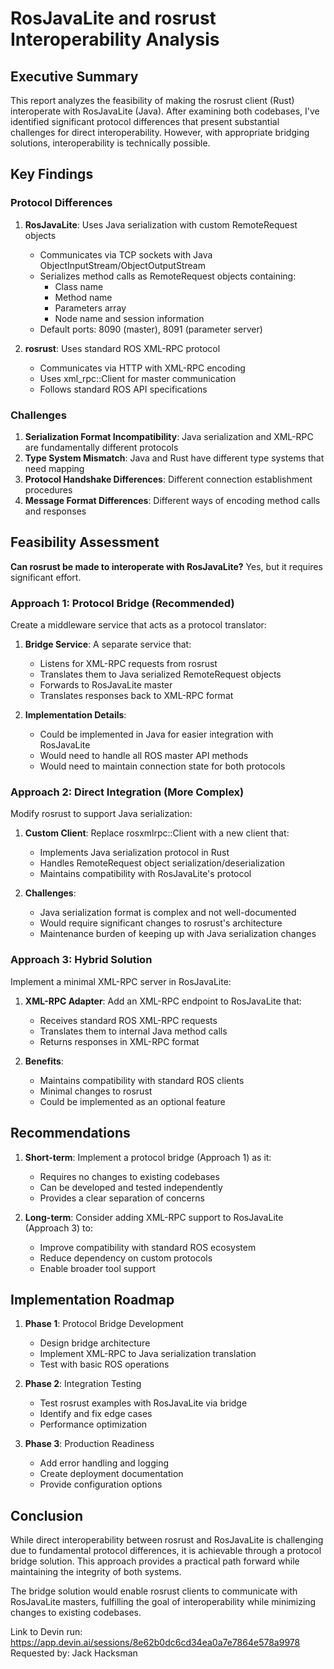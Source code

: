 # RosJavaLite and rosrust Interoperability Analysis

## Executive Summary

This report analyzes the feasibility of making the rosrust client (Rust) interoperate with RosJavaLite (Java). After examining both codebases, I've identified significant protocol differences that present substantial challenges for direct interoperability. However, with appropriate bridging solutions, interoperability is technically possible.

## Key Findings

### Protocol Differences

1. **RosJavaLite**: Uses Java serialization with custom RemoteRequest objects
   - Communicates via TCP sockets with Java ObjectInputStream/ObjectOutputStream
   - Serializes method calls as RemoteRequest objects containing:
     - Class name
     - Method name
     - Parameters array
     - Node name and session information
   - Default ports: 8090 (master), 8091 (parameter server)

2. **rosrust**: Uses standard ROS XML-RPC protocol
   - Communicates via HTTP with XML-RPC encoding
   - Uses xml_rpc::Client for master communication
   - Follows standard ROS API specifications

### Challenges

1. **Serialization Format Incompatibility**: Java serialization and XML-RPC are fundamentally different protocols
2. **Type System Mismatch**: Java and Rust have different type systems that need mapping
3. **Protocol Handshake Differences**: Different connection establishment procedures
4. **Message Format Differences**: Different ways of encoding method calls and responses

## Feasibility Assessment

**Can rosrust be made to interoperate with RosJavaLite?** Yes, but it requires significant effort.

### Approach 1: Protocol Bridge (Recommended)

Create a middleware service that acts as a protocol translator:

1. **Bridge Service**: A separate service that:
   - Listens for XML-RPC requests from rosrust
   - Translates them to Java serialized RemoteRequest objects
   - Forwards to RosJavaLite master
   - Translates responses back to XML-RPC format

2. **Implementation Details**:
   - Could be implemented in Java for easier integration with RosJavaLite
   - Would need to handle all ROS master API methods
   - Would need to maintain connection state for both protocols

### Approach 2: Direct Integration (More Complex)

Modify rosrust to support Java serialization:

1. **Custom Client**: Replace rosxmlrpc::Client with a new client that:
   - Implements Java serialization protocol in Rust
   - Handles RemoteRequest object serialization/deserialization
   - Maintains compatibility with RosJavaLite's protocol

2. **Challenges**:
   - Java serialization format is complex and not well-documented
   - Would require significant changes to rosrust's architecture
   - Maintenance burden of keeping up with Java serialization changes

### Approach 3: Hybrid Solution

Implement a minimal XML-RPC server in RosJavaLite:

1. **XML-RPC Adapter**: Add an XML-RPC endpoint to RosJavaLite that:
   - Receives standard ROS XML-RPC requests
   - Translates them to internal Java method calls
   - Returns responses in XML-RPC format

2. **Benefits**:
   - Maintains compatibility with standard ROS clients
   - Minimal changes to rosrust
   - Could be implemented as an optional feature

## Recommendations

1. **Short-term**: Implement a protocol bridge (Approach 1) as it:
   - Requires no changes to existing codebases
   - Can be developed and tested independently
   - Provides a clear separation of concerns

2. **Long-term**: Consider adding XML-RPC support to RosJavaLite (Approach 3) to:
   - Improve compatibility with standard ROS ecosystem
   - Reduce dependency on custom protocols
   - Enable broader tool support

## Implementation Roadmap

1. **Phase 1**: Protocol Bridge Development
   - Design bridge architecture
   - Implement XML-RPC to Java serialization translation
   - Test with basic ROS operations

2. **Phase 2**: Integration Testing
   - Test rosrust examples with RosJavaLite via bridge
   - Identify and fix edge cases
   - Performance optimization

3. **Phase 3**: Production Readiness
   - Add error handling and logging
   - Create deployment documentation
   - Provide configuration options

## Conclusion

While direct interoperability between rosrust and RosJavaLite is challenging due to fundamental protocol differences, it is achievable through a protocol bridge solution. This approach provides a practical path forward while maintaining the integrity of both systems.

The bridge solution would enable rosrust clients to communicate with RosJavaLite masters, fulfilling the goal of interoperability while minimizing changes to existing codebases.

Link to Devin run: https://app.devin.ai/sessions/8e62b0dc6cd34ea0a7e7864e578a9978
Requested by: Jack Hacksman
